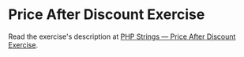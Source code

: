 
# Price After Discount Exercise

Read the exercise's description at [PHP Strings — Price After Discount Exercise](https://www.codeguage.com/courses/php/strings-price-after-discount-exercise).